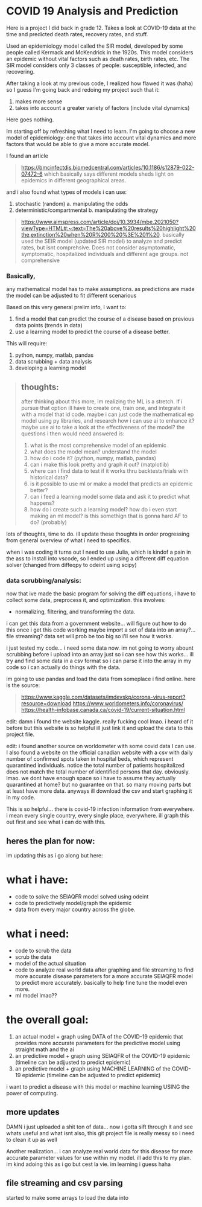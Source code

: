 # COVID 19 Analysis and Prediction
 Here is a project I did back in grade 12. Takes a look at COVID-19 data at the time and predicted death rates, recovery rates, and stuff.

Used an epidemiology model called the SIR model, developed by some people called Kermack and McKendrick in the 1920s. This model considers an epidemic without vital factors such as death rates, birth rates, etc. The SIR model considers only 3 classes of people: susceptible, infected, and recovering.
 
After taking a look at my previous code, I realized how flawed it was (haha) so I guess I'm going back and redoing my project such that it:
1. makes more sense
2. takes into account a greater variety of factors (include vital dynamics)

Here goes nothing.

Im starting off by refreshing what I need to learn. I'm going to choose a new model of epidemiology: one that takes into account vital dynamics and more factors that would be able to give a more accurate model.

I found an article
> https://bmcinfectdis.biomedcentral.com/articles/10.1186/s12879-022-07472-6
> which basically says different models sheds light on epidemics in different geographical areas.

and i also found what types of models i can use:
1. stochastic (random)
   a. manipulating the odds
2. deterministic/compartmental
   b. manipulating the strategy
> https://www.aimspress.com/article/doi/10.3934/mbe.2021050?viewType=HTML#:~:text=The%20above%20results%20highlight%20the,extinction%20when%20R%200%20%3E%201%20.
> basically used the SEIR model (updated SIR model) to analyze and predict rates, but isnt comprehsive. Does not consider asymptomatic, symptomatic, hospitalized individuals and different age groups.
> not comprehensive

### Basically,
any mathematical model has to make assumptions. as predictions are made the model can be adjusted to fit different scenarious

Based on this very general prelim info, I want to:
1. find a model that can predict the course of a disease based on previous data points (trends in data)
2. use a learning model to predict the course of a disease better.

This will require:
1. python, numpy, matlab, pandas
2. data scrubbing + data analysis
3. developing a learning model

> ## thoughts:
> after thinking about this more, im realizing the ML is a stretch. If i pursue that option ill have to create one, train one, and integrate it with a model that id code.
> maybe i can just code the mathematical ep model using py libraries, and research how i can use ai to enhance it?
> maybe use ai to take a look at the effectiveness of the model?
> the questions i then would need answered is:
> 1. what is the most comprehensive model of an epidemic
> 2. what does the model mean? understand the model
> 3. how do i code it? (python, numpy, matlab, pandas)
> 4. can i make this look pretty and graph it out? (matplotlib)
> 5. where can i find data to test if it works thru backtests/trials with historical data?
> 6. is it possible to use ml or make a model that predicts an epidemic better?
> 7. can i feed a learning model some data and ask it to predict what happens?
> 8. how do i create such a learning model? how do i even start making an ml model? is this somethign that is gonna hard AF to do? (probably)

lots of thoughts, time to do. ill update these thoughts in order progressing from general overview of what i need to specifics.

when i was coding it turns out I need to use Julia, which is kindof a pain in the ass to install into vscode, so I ended up using a different diff equation solver (changed from diffeqpy to odeint using scipy)

### data scrubbing/analysis:

now that ive made the basic program for solving the diff equations, i have to collect some data, preprocess it, and optimization.
this involves:
- normalizing, filtering, and transforming the data.

i can get this data from a government website... will figure out how to do this once i get this code working
maybe import a set of data into an array?... file streaming? data set will prob be too big so i'll see how it works.

i just tested my code... i need some data now. im not going to worry abount scrubbing before i upload into an array just so i can see how this works... ill try and find some data in a csv format so i can parse it into the array in my code so i can actually do things with the data.

im going to use pandas and load the data from someplace i find online. here is the source: 
> https://www.kaggle.com/datasets/imdevskp/corona-virus-report?resource=download
> https://www.worldometers.info/coronavirus/
> https://health-infobase.canada.ca/covid-19/current-situation.html

edit: damn i found the website kaggle. really fucking cool lmao. i heard of it before but this website is so helpful ill just link it and upload the data to this project file.

edit: i found another source on worldometer with some covid data I can use. I also found a website on the official canadian website with a csv with daily number of confirmed spots taken in hospital beds, which represent quarantined individuals. notice the total number of patients hospitalized does not match the total number of identified persons that day. obviously. lmao. we dont have enough space so i have to assume they actually quarantined at home? but no guarantee on that. so many moving parts but at least have more data. anyways ill download the csv and start graphing it in my code.

This is so helpful... there is covid-19 infection information from everywhere. i mean every single country, every single place, everywhere. ill graph this out first and see what i can do with this.

## heres the plan for now:
im updating this as i go along but here:

# what i have:
- code to solve the SEIAQFR model solved using odeint
- code to predictively model/graph the epidemic
- data from every major country across the globe.

# what i need:
- code to scrub the data
- scrub the data
- model of the actual situation
- code to analyze real world data after graphing and file streaming to find more accurate disease parameters for a more accurate SEIAQFR model to predict more accurately. basically to help fine tune the model even more.
- ml model lmao??

# the overall goal:
1. an actual model + graph using DATA of the COVID-19 epidemic that provides more accurate parameters for the predictive model using straight math and the ai
2. an predictive model + graph using SEIAQFR of the COVID-19 epidemic (timeline can be adjjusted to predict epidemic)
3. an predictive model + graph using MACHINE LEARNING of the COVID-19 epidemic (timeline can be adjusted to predict epidemic)

i want to predict a disease with this model or machine learning USING the power of computing.

## more updates

DAMN i just uploaded a shit ton of data... now i gotta sift through it and see whats useful and what isnt
also, this git project file is really messy so i need to clean it up as well

Another realization... i can analyze real world data for this disease for more accurate parameter values for use within my model. ill add this to my plan. im kind adoing this as i go but cest la vie. im learning i guess haha

## file streaming and csv parsing
started to make some arrays to load the data into